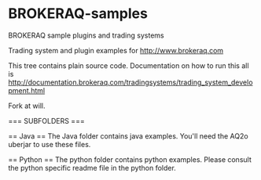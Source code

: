 BROKERAQ-samples
================

BROKERAQ sample plugins and trading systems

Trading system and plugin examples for http://www.brokeraq.com 

This tree contains plain source code. Documentation on how to run this all is http://documentation.brokeraq.com/tradingsystems/trading_system_development.html

Fork at will. 


=== SUBFOLDERS ===

== Java == 
The Java folder contains java examples. You'll need the AQ2o uberjar to use these files.

== Python == 
The python folder contains python examples. Please consult the python specific readme file in the python folder. 




